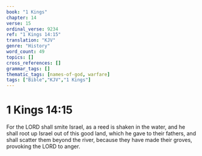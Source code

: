 ```yaml
---
book: "1 Kings"
chapter: 14
verse: 15
ordinal_verse: 9234
ref: "1 Kings 14:15"
translation: "KJV"
genre: "History"
word_count: 49
topics: []
cross_references: []
grammar_tags: []
thematic_tags: [names-of-god, warfare]
tags: ["Bible","KJV","1 Kings"]
---
```


# 1 Kings 14:15

For the LORD shall smite Israel, as a reed is shaken in the water, and he shall root up Israel out of this good land, which he gave to their fathers, and shall scatter them beyond the river, because they have made their groves, provoking the LORD to anger.
